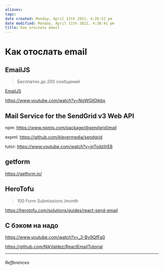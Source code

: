 ```yaml
---
aliases: 
tags: 
date created: Monday, April 11th 2022, 4:26:52 pm
date modified: Monday, April 11th 2022, 4:38:41 pm
title: Как отослать email
---
```


# Как отослать email

##  EmailJS

> Бесплатно до 200 сообщений

[EmailJS](https://www.emailjs.com/)

https://www.youtube.com/watch?v=NgWGllOjkbs

## Mail Service for the SendGrid v3 Web API

npm: https://www.npmjs.com/package/@sendgrid/mail

expml: https://github.com/klevermedia/sendgrid

tutor: https://www.youtube.com/watch?v=jnTodzIlrE8

## getform

https://getform.io/

## HeroTofu

>100 Form Submissions /month

https://herotofu.com/solutions/guides/react-send-email

## С бэком на надо

https://www.youtube.com/watch?v=_3-By9QfFa0

https://github.com/NikValdez/ReactEmailTutorial

---

###### Refferences
